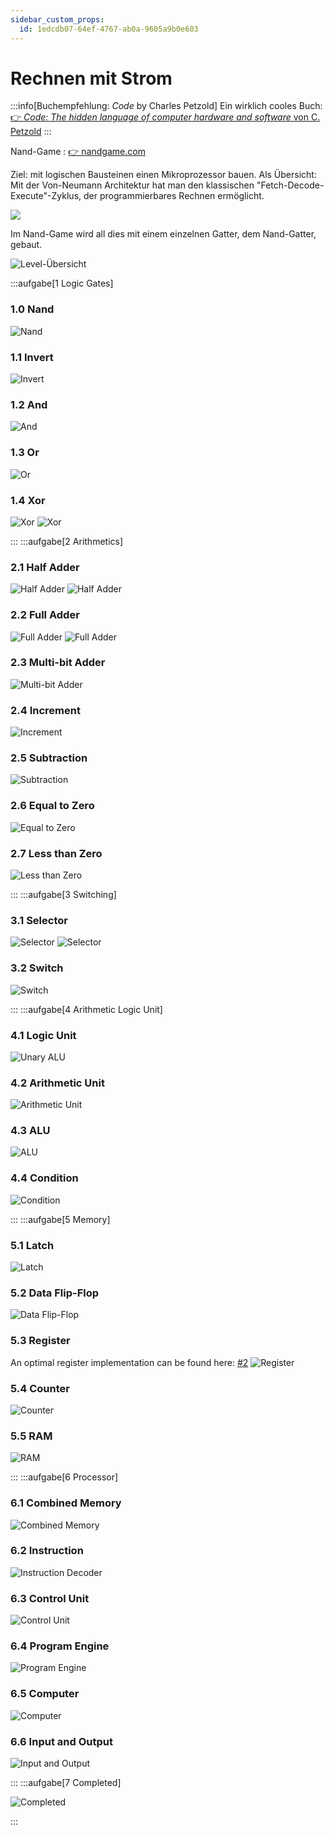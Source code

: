 ```yaml
---
sidebar_custom_props:
  id: 1edcdb07-64ef-4767-ab0a-9605a9b0e603
---
```

# Rechnen mit Strom

:::info[Buchempfehlung: *Code* by Charles Petzold]
Ein wirklich cooles Buch: [👉 *Code: The hidden language of computer hardware and software* von C. Petzold](https://www.exlibris.ch/de/buecher-buch/english-books/charles-petzold/code-the-hidden-language-of-computer-hardware-and-software/id/9780137909100/)
:::


Nand-Game
: [👉 nandgame.com](https://www.nandgame.com/)

Ziel: mit logischen Bausteinen einen Mikroprozessor bauen. Als Übersicht: Mit der Von-Neumann Architektur hat man den klassischen "Fetch-Decode-Execute"-Zyklus, der programmierbares Rechnen ermöglicht.

![](./images/von-Neumann.gif)

Im Nand-Game wird all dies mit einem einzelnen Gatter, dem Nand-Gatter, gebaut.

![Level-Übersicht](./images/NandGame-Overview.png)

:::aufgabe[1 Logic Gates]


<Answer type="state" webKey="5f797f76-9d55-4ee1-b154-32032c27d467" />

### 1.0 Nand

<Solution>

![Nand](./images/lsg/%5B00%5D%20Nand.png)

</Solution>

### 1.1 Invert

<Answer type="text" webKey="9c310ca9-632a-4b10-853b-29f4d83a59ab" />

<Solution webKey="51e2c376-13c8-4dd2-9782-d039fa21f4c8">

![Invert](./images/lsg/%5B01%5D%20Invert.png)

</Solution>

### 1.2 And

<Answer type="text" webKey="99d70299-a06f-4c2a-b709-017e8999e643" />

<Solution webKey="51e2c376-13c8-4dd2-9782-d039fa21f4c8">

![And](./images/lsg/%5B02%5D%20And.png)

</Solution>

### 1.3 Or

<Answer type="text" webKey="6bc5b548-2d7f-40eb-9888-18dc2ce0dcbb" />

<Solution webKey="51e2c376-13c8-4dd2-9782-d039fa21f4c8">

![Or](./images/lsg/%5B03%5D%20Or.png)

</Solution>

### 1.4 Xor

<Answer type="text" webKey="9d0863c3-35f9-48ed-9179-f06ee744b617" />

<Solution webKey="51e2c376-13c8-4dd2-9782-d039fa21f4c8">

![Xor](./images/lsg/%5B04-a%5D%20Xor.png)
![Xor](./images/lsg/%5B04-b%5D%20Xor.png)

</Solution>

:::
:::aufgabe[2 Arithmetics]

<Answer type="state" webKey="287a6164-b9b1-43b5-b4b4-a8f086c1e084" />

### 2.1 Half Adder
<Answer type="text" webKey="efc3b10c-2439-4a59-8fa6-3a32604fa99c" />

<Solution webKey="a1e97b4b-9179-42ff-9228-425c574f21b2">

![Half Adder](./images/lsg/%5B05-a%5D%20Half%20Adder.png)
![Half Adder](./images/lsg/%5B05-b%5D%20Half%20Adder.png)
</Solution>

### 2.2 Full Adder
<Answer type="text" webKey="5684a487-a237-4060-986d-c9beaf042de8" />

<Solution webKey="a1e97b4b-9179-42ff-9228-425c574f21b2">

![Full Adder](./images/lsg/%5B06-a%5D%20Full%20Adder.png)
![Full Adder](./images/lsg/%5B06-b%5D%20Full%20Adder.png)
</Solution>

### 2.3 Multi-bit Adder
<Answer type="text" webKey="f01c76f3-ea72-492b-b537-65f3c39e53c8" />

<Solution webKey="a1e97b4b-9179-42ff-9228-425c574f21b2">

![Multi-bit Adder](./images/lsg/%5B07%5D%20Multi-bit%20Adder.png)
</Solution>

### 2.4 Increment
<Answer type="text" webKey="994712f1-5a01-4307-919b-83c280805473" />

<Solution webKey="a1e97b4b-9179-42ff-9228-425c574f21b2">

![Increment](./images/lsg/%5B08%5D%20Increment.png)
</Solution>

### 2.5 Subtraction
<Answer type="text" webKey="afd02191-f7e1-4d79-a924-f0f2c4ae259e" />

<Solution webKey="a1e97b4b-9179-42ff-9228-425c574f21b2">

![Subtraction](./images/lsg/%5B09%5D%20Subtraction.png)
</Solution>

### 2.6 Equal to Zero
<Answer type="text" webKey="6ce3fda3-4971-4cba-bd26-4db78788e5c3" />

<Solution webKey="a1e97b4b-9179-42ff-9228-425c574f21b2">

![Equal to Zero](./images/lsg/%5B10%5D%20Equal%20to%20Zero.png)
</Solution>

### 2.7 Less than Zero
<Answer type="text" webKey="419c3252-1bca-418b-96ef-afa7ec9edace" />

<Solution webKey="a1e97b4b-9179-42ff-9228-425c574f21b2">

![Less than Zero](./images/lsg/%5B11%5D%20Less%20than%20Zero.png)
</Solution>

:::
:::aufgabe[3 Switching]

<Answer type="state" webKey="e0804e9c-eaa4-4d13-b3d7-5c1910c07c41" />

### 3.1 Selector
<Answer type="text" webKey="a2526743-5574-41f5-86d5-28cf650bf16a" />

<Solution webKey="1b44948f-f02c-46cf-a9db-2b8d512710db">

![Selector](./images/lsg/%5B12-a%5D%20Selector.png)
![Selector](./images/lsg/%5B12-b%5D%20Selector.png)
</Solution>

### 3.2 Switch
<Answer type="text" webKey="d8605790-a356-4298-95ed-20cde3e52c97" />

<Solution webKey="1b44948f-f02c-46cf-a9db-2b8d512710db">

![Switch](./images/lsg/%5B13%5D%20Switch.png)
</Solution>

:::
:::aufgabe[4 Arithmetic Logic Unit]

<Answer type="state" webKey="e307d5de-d086-4ad4-828a-99bcf5f444b7" />

### 4.1 Logic Unit
<Answer type="text" webKey="349b6808-6773-4de8-af02-f5a3bb593f4c" />

<Solution webKey="a38d5d82-fc57-47ec-ad6b-7f302e943674">

![Unary ALU](./images/lsg/%5B19%5D%20Logic%20Unit.png)
</Solution>

### 4.2 Arithmetic Unit
<Answer type="text" webKey="9de48ed6-77f5-4b5a-92cb-58e108649cc1" />

<Solution webKey="a38d5d82-fc57-47ec-ad6b-7f302e943674">

![Arithmetic Unit](./images/lsg/%5B20%5D%20Arithmetic%20Unit.png)
</Solution>

### 4.3 ALU
<Answer type="text" webKey="c0d1a742-ffee-44f0-b0a3-e617d1032bce" />

<Solution webKey="a38d5d82-fc57-47ec-ad6b-7f302e943674">

![ALU](./images/lsg/%5B20%5D%20ALU%20v2024.png)
</Solution>

### 4.4 Condition
<Answer type="text" webKey="905ec9a2-64fc-40b8-92d3-885f3fca7790" />

<Solution webKey="a38d5d82-fc57-47ec-ad6b-7f302e943674">

![Condition](./images/lsg/%5B22%5D%20Condition.png)
</Solution> 

:::
:::aufgabe[5 Memory]

<Answer type="state" webKey="6fc07f03-5a80-4870-a182-45d2d0927185" />

### 5.1 Latch
<Answer type="text" webKey="5f4ddffa-87c0-4c1d-a96a-cbef6049f237" />

<Solution webKey="ea6cefba-dc06-4620-8fb5-e3538ebcf21b">

![Latch](./images/lsg/%5B14%5D%20Latch.png)
</Solution>

### 5.2 Data Flip-Flop
<Answer type="text" webKey="5262b9f9-a1a2-4016-8df5-a0f2b20b35c9" />

<Solution webKey="ea6cefba-dc06-4620-8fb5-e3538ebcf21b">

![Data Flip-Flop](./images/lsg/%5B15%5D%20Data%20Flip-Flop.png)
</Solution>

### 5.3 Register
<Answer type="text" webKey="6f14a0ff-b5cb-4d11-8904-411afd2c8f34" />

<Solution webKey="ea6cefba-dc06-4620-8fb5-e3538ebcf21b">

An optimal register implementation can be found here: [#2](https://github.com/timlg07/TheNandGame-solutions/issues/2)
![Register](./images/lsg/%5B16%5D%20Register.png)
</Solution>

### 5.4 Counter
<Answer type="text" webKey="09943db1-f440-4b61-b0de-aae57cdc993f" />

<Solution webKey="ea6cefba-dc06-4620-8fb5-e3538ebcf21b">

![Counter](./images/lsg/%5B17%5D%20Counter.png)
</Solution>

### 5.5 RAM
<Answer type="text" webKey="452084f3-2b63-44d7-852d-5b9ac4ad9112" />

<Solution webKey="ea6cefba-dc06-4620-8fb5-e3538ebcf21b">

![RAM](./images/lsg/%5B18%5D%20RAM.png)
</Solution>

:::
:::aufgabe[6 Processor]

<Answer type="state" webKey="d0327130-badc-4b8f-a098-453b83b381e9" />

### 6.1 Combined Memory
<Answer type="text" webKey="d56be1e4-8266-440a-95ea-a39d3b4093ef" />

<Solution webKey="88e62276-4a68-44b0-a50c-04106b18af14">

![Combined Memory](./images/lsg/%5B23%5D%20Combined%20Memory.png)
</Solution>

### 6.2 Instruction
<Answer type="text" webKey="c9811640-9992-431d-8873-5091d2f40bcf" />

<Solution webKey="88e62276-4a68-44b0-a50c-04106b18af14">

![Instruction Decoder](./images/lsg/%5B24%5D%20Instruction%20Decoder.png)
</Solution>

### 6.3 Control Unit
<Answer type="text" webKey="f005c0e8-7051-4a98-a263-6984761c1134" />

<Solution webKey="88e62276-4a68-44b0-a50c-04106b18af14">

![Control Unit](./images/lsg/%5B25%5D%20Control%20Unit%20v2024.png)
</Solution>

### 6.4 Program Engine
<Answer type="text" webKey="8654c8f6-6f0b-4198-b64e-eea27458e3d7" />

<Solution webKey="88e62276-4a68-44b0-a50c-04106b18af14">

![Program Engine](./images/lsg/%5B26%5D%20Program%20Engine.png)
</Solution>

### 6.5 Computer
<Answer type="text" webKey="8b2e7d24-155c-454e-b0dc-ac99d6010492" />

<Solution webKey="88e62276-4a68-44b0-a50c-04106b18af14">

![Computer](./images/lsg/%5B26%5D%20Computer.png)
</Solution>

### 6.6 Input and Output
<Answer type="text" webKey="ad6acdd3-6f71-4f64-815e-a783f505cd49" />

<Solution webKey="88e62276-4a68-44b0-a50c-04106b18af14">

![Input and Output](./images/lsg/%5B27%5D%20Input%20Output.png)

</Solution>

:::
:::aufgabe[7 Completed]

<Answer type="state" webKey="3d896f93-c995-4a49-bb1d-6f3cc70da163" />
<Answer type="text" webKey="0fce7287-4616-4641-bb2e-bb63259184a4" />

<Solution webKey="88e62276-4a68-44b0-a50c-04106b18af14">

![Completed](./images/lsg/%5B29%5D%20Game%20completed.png)

</Solution>

:::
